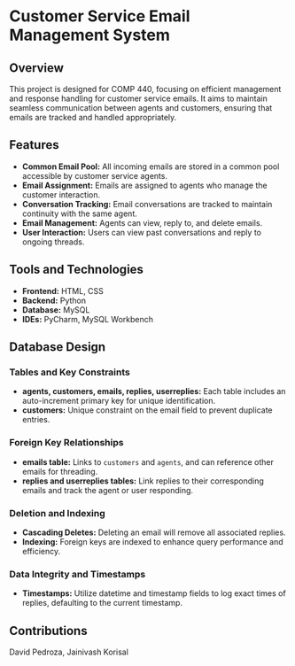 # Customer Service Email Management System

## Overview

This project is designed for COMP 440, focusing on efficient management and response handling for customer service emails. It aims to maintain seamless communication between agents and customers, ensuring that emails are tracked and handled appropriately. 

## Features

- **Common Email Pool:** All incoming emails are stored in a common pool accessible by customer service agents.
- **Email Assignment:** Emails are assigned to agents who manage the customer interaction.
- **Conversation Tracking:** Email conversations are tracked to maintain continuity with the same agent.
- **Email Management:** Agents can view, reply to, and delete emails.
- **User Interaction:** Users can view past conversations and reply to ongoing threads.

## Tools and Technologies

- **Frontend:** HTML, CSS
- **Backend:** Python
- **Database:** MySQL
- **IDEs:** PyCharm, MySQL Workbench

## Database Design

### Tables and Key Constraints

- **agents, customers, emails, replies, userreplies:** Each table includes an auto-increment primary key for unique identification.
- **customers:** Unique constraint on the email field to prevent duplicate entries.

### Foreign Key Relationships

- **emails table:** Links to `customers` and `agents`, and can reference other emails for threading.
- **replies and userreplies tables:** Link replies to their corresponding emails and track the agent or user responding.

### Deletion and Indexing

- **Cascading Deletes:** Deleting an email will remove all associated replies.
- **Indexing:** Foreign keys are indexed to enhance query performance and efficiency.

### Data Integrity and Timestamps

- **Timestamps:** Utilize datetime and timestamp fields to log exact times of replies, defaulting to the current timestamp.

## Contributions

David Pedroza, Jainivash Korisal

